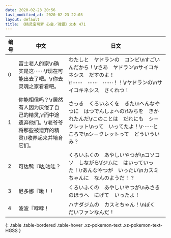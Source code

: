 ```yaml
---
date: 2020-02-23 20:56
last_modified_at: 2020-02-23 22:03
layout: default
title: 《精灵宝可梦 心金／魂银》文本 471
---
```

| 编号 | 中文 | 日文 |
| ---- | ---- | ---- |
| 0 | 富士老人的家\n确实是这⋯⋯\f现在可能出去了吧。\r你去灵魂之家看看吧。 | わたしと　ヤドランの　コンビ\nすごいんだから！\rさあ　ヤドラン\nサイコキネシス　だすのよ！\r⋯⋯　⋯⋯　⋯⋯！！\rヤドランの\nサイコキネシス　さくれつ！ |
| 1 | 你能相信吗？\r居然有人因为厌倦了自己的精灵,\f而中途遗弃他们。\r老爷爷将那些被遗弃的精灵\f收养起来并培育它们。 | さっき　くろいふくを　きた\nへんなやつに　はつでんしょへの\fみちを　きかれたんだ\rこのことは　だれにも　シ－クレット\nって　いってたよ！\r⋯⋯ところで\nシ－クレットって　どういういみ？ |
| 2 | 可达鸭『咕,咕哇？ | くろいふくの　あやしいやつが\nコソコソ　しながら\fジムに　はいっていった！\rあんなやつが　いったい\nカスミちゃんに　なんのようだ！？ |
| 3 | 尼多娜『啾！！ | くろいふくの　あやしいやつが\nみさきのほうへ　にげて　いったよ！ |
| 4 | 波波『哱哱！ | ハナダジムの　カスミちゃん！\nぼく　だいファンなんだ！ |
{: .table .table-bordered .table-hover .xz-pokemon-text .xz-pokemon-text-HGSS }